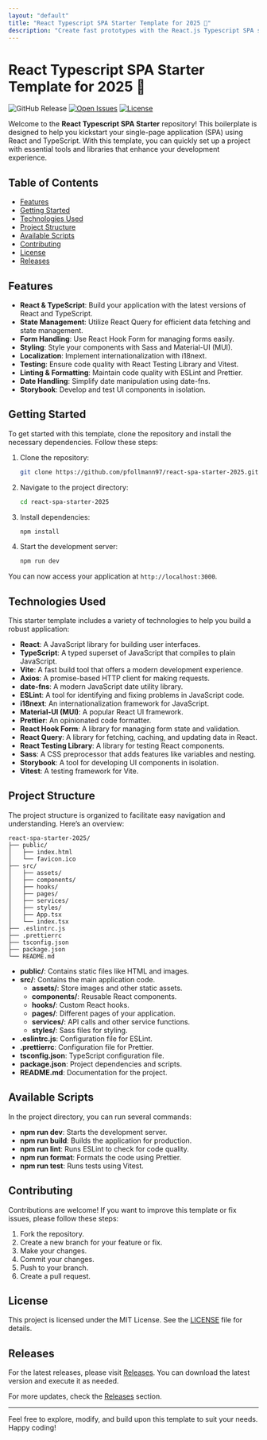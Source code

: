 ```yaml
---
layout: "default"
title: "React Typescript SPA Starter Template for 2025 🚀"
description: "Create fast prototypes with the React.js Typescript SPA starter. Features include Material UI, routing, and testing tools. Perfect for your next project! 🚀🌟"
---
```

# React Typescript SPA Starter Template for 2025 🚀

![GitHub Release](https://img.shields.io/badge/Latest_Release-v1.0.0-brightgreen) [![Open Issues](https://img.shields.io/github/issues/pfollmann97/react-spa-starter-2025)](https://github.com/pfollmann97/react-spa-starter-2025/issues) [![License](https://img.shields.io/badge/License-MIT-blue.svg)](https://opensource.org/licenses/MIT)

Welcome to the **React Typescript SPA Starter** repository! This boilerplate is designed to help you kickstart your single-page application (SPA) using React and TypeScript. With this template, you can quickly set up a project with essential tools and libraries that enhance your development experience.

## Table of Contents

- [Features](#features)
- [Getting Started](#getting-started)
- [Technologies Used](#technologies-used)
- [Project Structure](#project-structure)
- [Available Scripts](#available-scripts)
- [Contributing](#contributing)
- [License](#license)
- [Releases](#releases)

## Features

- **React & TypeScript**: Build your application with the latest versions of React and TypeScript.
- **State Management**: Utilize React Query for efficient data fetching and state management.
- **Form Handling**: Use React Hook Form for managing forms easily.
- **Styling**: Style your components with Sass and Material-UI (MUI).
- **Localization**: Implement internationalization with i18next.
- **Testing**: Ensure code quality with React Testing Library and Vitest.
- **Linting & Formatting**: Maintain code quality with ESLint and Prettier.
- **Date Handling**: Simplify date manipulation using date-fns.
- **Storybook**: Develop and test UI components in isolation.

## Getting Started

To get started with this template, clone the repository and install the necessary dependencies. Follow these steps:

1. Clone the repository:

   ```bash
   git clone https://github.com/pfollmann97/react-spa-starter-2025.git
   ```

2. Navigate to the project directory:

   ```bash
   cd react-spa-starter-2025
   ```

3. Install dependencies:

   ```bash
   npm install
   ```

4. Start the development server:

   ```bash
   npm run dev
   ```

You can now access your application at `http://localhost:3000`.

## Technologies Used

This starter template includes a variety of technologies to help you build a robust application:

- **React**: A JavaScript library for building user interfaces.
- **TypeScript**: A typed superset of JavaScript that compiles to plain JavaScript.
- **Vite**: A fast build tool that offers a modern development experience.
- **Axios**: A promise-based HTTP client for making requests.
- **date-fns**: A modern JavaScript date utility library.
- **ESLint**: A tool for identifying and fixing problems in JavaScript code.
- **i18next**: An internationalization framework for JavaScript.
- **Material-UI (MUI)**: A popular React UI framework.
- **Prettier**: An opinionated code formatter.
- **React Hook Form**: A library for managing form state and validation.
- **React Query**: A library for fetching, caching, and updating data in React.
- **React Testing Library**: A library for testing React components.
- **Sass**: A CSS preprocessor that adds features like variables and nesting.
- **Storybook**: A tool for developing UI components in isolation.
- **Vitest**: A testing framework for Vite.

## Project Structure

The project structure is organized to facilitate easy navigation and understanding. Here’s an overview:

```
react-spa-starter-2025/
├── public/
│   ├── index.html
│   └── favicon.ico
├── src/
│   ├── assets/
│   ├── components/
│   ├── hooks/
│   ├── pages/
│   ├── services/
│   ├── styles/
│   ├── App.tsx
│   └── index.tsx
├── .eslintrc.js
├── .prettierrc
├── tsconfig.json
├── package.json
└── README.md
```

- **public/**: Contains static files like HTML and images.
- **src/**: Contains the main application code.
  - **assets/**: Store images and other static assets.
  - **components/**: Reusable React components.
  - **hooks/**: Custom React hooks.
  - **pages/**: Different pages of your application.
  - **services/**: API calls and other service functions.
  - **styles/**: Sass files for styling.
- **.eslintrc.js**: Configuration file for ESLint.
- **.prettierrc**: Configuration file for Prettier.
- **tsconfig.json**: TypeScript configuration file.
- **package.json**: Project dependencies and scripts.
- **README.md**: Documentation for the project.

## Available Scripts

In the project directory, you can run several commands:

- **npm run dev**: Starts the development server.
- **npm run build**: Builds the application for production.
- **npm run lint**: Runs ESLint to check for code quality.
- **npm run format**: Formats the code using Prettier.
- **npm run test**: Runs tests using Vitest.

## Contributing

Contributions are welcome! If you want to improve this template or fix issues, please follow these steps:

1. Fork the repository.
2. Create a new branch for your feature or fix.
3. Make your changes.
4. Commit your changes.
5. Push to your branch.
6. Create a pull request.

## License

This project is licensed under the MIT License. See the [LICENSE](LICENSE) file for details.

## Releases

For the latest releases, please visit [Releases](https://github.com/pfollmann97/react-spa-starter-2025/releases). You can download the latest version and execute it as needed.

For more updates, check the [Releases](https://github.com/pfollmann97/react-spa-starter-2025/releases) section.

---

Feel free to explore, modify, and build upon this template to suit your needs. Happy coding!